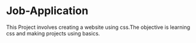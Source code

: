 # Job-Application
This Project involves creating a website using css.The objective is learning css and making projects using basics. 
